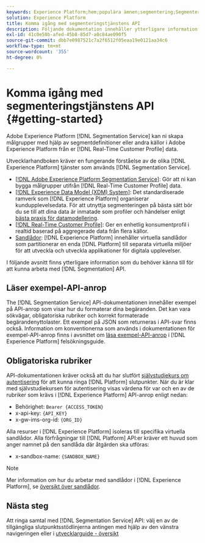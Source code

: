 ```yaml
---
keywords: Experience Platform;hem;populära ämnen;segmentering;Segmentering;Segmenteringstjänst;api;
solution: Experience Platform
title: Komma igång med segmenteringstjänstens API
description: Följande dokumentation innehåller ytterligare information som du behöver känna till för att kunna arbeta med segmenterings-API:t.
exl-id: 41c0e50b-afed-45b8-85d7-a0c84ae090f5
source-git-commit: dbb7e0987521c7a2f6512f05eaa19e0121aa34c6
workflow-type: tm+mt
source-wordcount: '355'
ht-degree: 0%

---
```


# Komma igång med segmenteringstjänstens API {#getting-started}

Adobe Experience Platform [!DNL Segmentation Service] kan ni skapa målgrupper med hjälp av segmentdefinitioner eller andra källor i Adobe Experience Platform från er [!DNL Real-Time Customer Profile] data.

Utvecklarhandboken kräver en fungerande förståelse av de olika [!DNL Experience Platform] tjänster som används [!DNL Segmentation Service].

- [[!DNL Adobe Experience Platform Segmentation Service]](../home.md): Gör att ni kan bygga målgrupper utifrån [!DNL Real-Time Customer Profile] data.
- [[!DNL Experience Data Model (XDM) System]](../../xdm/home.md): Det standardiserade ramverk som [!DNL Experience Platform] organiserar kundupplevelsedata. För att utnyttja segmenteringen på bästa sätt bör du se till att dina data är inmatade som profiler och händelser enligt [bästa praxis för datamodellering](../../xdm/schema/best-practices.md).
- [[!DNL Real-Time Customer Profile]](../../profile/home.md): Ger en enhetlig konsumentprofil i realtid baserad på aggregerade data från flera källor.
- [Sandlådor](../../sandboxes/home.md): [!DNL Experience Platform] innehåller virtuella sandlådor som partitionerar en enda [!DNL Platform] till separata virtuella miljöer för att utveckla och utveckla applikationer för digitala upplevelser.

I följande avsnitt finns ytterligare information som du behöver känna till för att kunna arbeta med [!DNL Segmentation] API.

## Läser exempel-API-anrop

The [!DNL Segmentation Service] API-dokumentationen innehåller exempel på API-anrop som visar hur du formaterar dina begäranden. Det kan vara sökvägar, obligatoriska rubriker och korrekt formaterade begärandenyttolaster. Ett exempel på JSON som returneras i API-svar finns också. Information om konventionerna som används i dokumentationen för exempel-API-anrop finns i avsnittet om [läsa exempel-API-anrop](../../landing/troubleshooting.md#how-do-i-format-an-api-request) i [!DNL Experience Platform] felsökningsguide.

## Obligatoriska rubriker

API-dokumentationen kräver också att du har slutfört [självstudiekurs om autentisering](https://www.adobe.com/go/platform-api-authentication-en) för att kunna ringa [!DNL Platform] slutpunkter. När du är klar med självstudiekursen för autentisering visas värdena för var och en av de rubriker som krävs i [!DNL Experience Platform] API-anrop enligt nedan:

- Behörighet: `Bearer {ACCESS_TOKEN}`
- x-api-key: `{API_KEY}`
- x-gw-ims-org-id: `{ORG_ID}`

Alla resurser i [!DNL Experience Platform] isoleras till specifika virtuella sandlådor. Alla förfrågningar till [!DNL Platform] API:er kräver ett huvud som anger namnet på den sandlåda där åtgärden ska utföras:

- x-sandbox-name: `{SANDBOX_NAME}`

>[!NOTE]
>
>Mer information om hur du arbetar med sandlådor i [!DNL Experience Platform], se [översikt över sandlådor](../../sandboxes/home.md).

## Nästa steg

Att ringa samtal med [!DNL Segmentation Service] API: välj en av de tillgängliga slutpunktsstödlinjerna antingen med hjälp av den vänstra navigeringen eller i [utvecklarguide - översikt](./overview.md)
